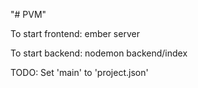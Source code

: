 "# PVM"

To start frontend:
  ember server

To start backend:
  nodemon backend/index

TODO:
  Set 'main' to 'project.json'